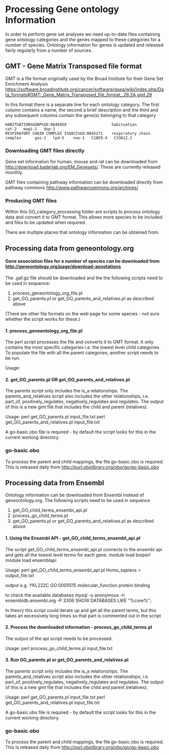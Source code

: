 # Processing Gene ontology Information

In order to perform gene set analyses we need up-to-date files containing gene ontology categories and the genes mapped to these categories for a number of species. Ontology information for genes is updated and released fairly regularly from a number of sources.

## GMT - Gene Matrix Transposed file format 

GMT is a file format originially used by the Broad Institute for their Gene Set Enrichment Analysis https://software.broadinstitute.org/cancer/software/gsea/wiki/index.php/Data_formats#GMT:_Gene_Matrix_Transposed_file_format_.28.2A.gmt.29               

In this format there is a separate line for each ontology category. The first column contains a name, the second a brief description and the third and any subsequent columns contain the gene(s) belonging to that category
```
HABITUATION%GOBP%GO:0046959                    habituation                    cat-2   magi-1   dop-1                   
RESPIRATORY CHAIN COMPLEX I%GOCC%GO:0045271    respiratory chain complex      gas-1   lpd-5    nuo-1   C18E9.4   C33A12.1          
```
### Downloading GMT files directly

Gene set information for human, mouse and rat can be downloaded from http://download.baderlab.org/EM_Genesets/. These are currently released monthly. 

GMT files containing pathway information can be downloaded directly from pathway commons http://www.pathwaycommons.org/archives/

### Producing GMT files

Within this GO_category_processing folder are scripts to process ontology data and convert it to GMT format. This allows more species to be included and files to be updated when required. 

There are multiple places that ontology information can be obtained from.


## Processing data from geneontology.org

#### Gene association files for a number of species can be downloaded from http://geneontology.org/page/download-annotations 

The .gaf.gz file should be downloaded and the the following scripts need to be used in sequence:             
1. process_geneontology_org_file.pl 
2. get_GO_parents.pl or get_GO_parents_and_relatives.pl as described above

(There are other file formats on the web page for some species - not sure whether the script works for these.)

#### 1. process_geneontology_org_file.pl  

The perl script processes the file and converts it to GMT format. It only contains the most specific categories i.e. the lowest level child categories. To populate the file with all the parent categories, another script needs to be run.

Usage:


#### 2. get_GO_parents.pl OR get_GO_parents_and_relatives.pl

The parents script only includes the is_a relationships.
The parents_and_relatives script also includes the other relationships, i.e. part_of, positively_regulates, negatively_regulates and regulates.
The output of this is a new gmt file that includes the child and parent (relatives).

Usage:  perl get_GO_parents.pl input_file.txt
	perl get_GO_parents_and_relatives.pl input_file.txt

A go-basic.obo file is required - by default the script looks for this in the current working directory.

### go-basic.obo
To process the parent and child mappings, the file go-basic.obo is required. This is released daily from http://purl.obolibrary.org/obo/go/go-basic.obo



## Processing data from Ensembl

Ontology information can be downloaded from Ensembl instead of geneontology.org. 
The following scripts need to be used in sequence
1. get_GO_child_terms_ensembl_api.pl 
2. process_go_child_terms.pl
3. get_GO_parents.pl or get_GO_parents_and_relatives.pl as described above

#### 1. Using the Ensembl API - get_GO_child_terms_ensembl_api.pl 

The script get_GO_child_terms_ensembl_api.pl connects to the ensembl api and gets all the lowest level terms for each gene.
module load bioperl 
module load ensemblapi

Usage: perl get_GO_child_terms_ensembl_api.pl Homo_sapiens > output_file.txt

output e.g.
YKL222C GO:0005515      molecular_function      protein binding

to check the available databases
mysql -u anonymous -h ensembldb.ensembl.org -P 3306
SHOW DATABASES LIKE "%core%";

In theory this script could iterate up and get all the parent terms, but this takes an excessively long times so that part is commented out in the script

#### 2. Process the downloaded information - process_go_child_terms.pl

The output of the api script needs to be processed.

Usage: perl process_go_child_terms.pl input_file.txt

#### 3. Run GO_parents.pl or get_GO_parents_and_relatives.pl

The parents script only includes the is_a relationships.
The parents_and_relatives script also includes the other relationships, i.e. part_of, positively_regulates, negatively_regulates and regulates.
The output of this is a new gmt file that includes the child and parent (relatives).

Usage:  perl get_GO_parents.pl input_file.txt
	perl get_GO_parents_and_relatives.pl input_file.txt

A go-basic.obo file is required - by default the script looks for this in the current working directory.

### go-basic.obo
To process the parent and child mappings, the file go-basic.obo is required. This is released daily from http://purl.obolibrary.org/obo/go/go-basic.obo

